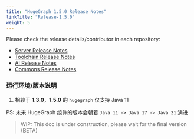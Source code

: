 ```yaml
---
title: "HugeGraph 1.5.0 Release Notes"
linkTitle: "Release-1.5.0"
weight: 5
---
```


Please check the release details/contributor in each repository:

- [Server Release Notes](https://github.com/apache/incubator-hugegraph/releases)
- [Toolchain Release Notes](https://github.com/apache/incubator-hugegraph-toolchain/releases)
- [AI Release Notes](https://github.com/apache/incubator-hugegraph-ai/releases)
- [Commons Release Notes](https://github.com/apache/incubator-hugegraph-commons/releases)

### 运行环境/版本说明

1. 相较于 **1.3.0**，**1.5.0** 的 `hugegraph` 仅支持 Java 11

PS: 未来 HugeGraph 组件的版本会朝着 `Java 11 -> Java 17 -> Java 21` 演进

> WIP: This doc is under construction, please wait for the final version (BETA) 
